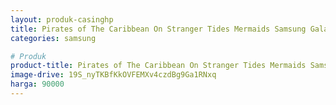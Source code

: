 ```yaml
---
layout: produk-casinghp
title: Pirates of The Caribbean On Stranger Tides Mermaids Samsung Galaxy S9 Case
categories: samsung

# Produk
product-title: Pirates of The Caribbean On Stranger Tides Mermaids Samsung Galaxy S9 Case
image-drive: 19S_nyTKBfKkOVFEMXv4czdBg9Ga1RNxq
harga: 90000
---
```

